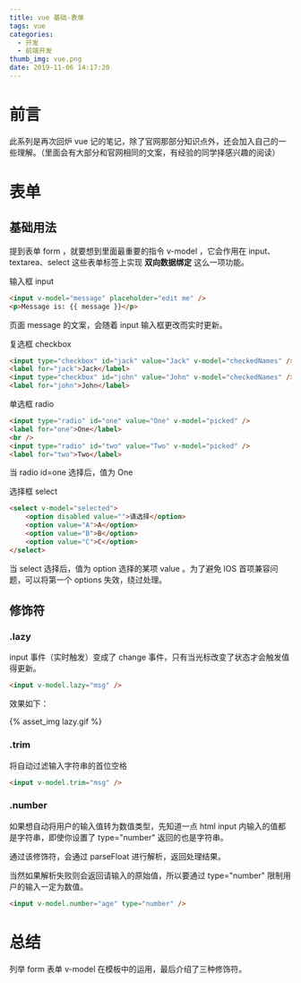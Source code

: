```yaml
---
title: vue 基础-表单
tags: vue
categories:
  - 开发
  - 前端开发
thumb_img: vue.png
date: 2019-11-06 14:17:20
---
```



# 前言

此系列是再次回炉 vue 记的笔记，除了官网那部分知识点外，还会加入自己的一些理解。（里面会有大部分和官网相同的文案，有经验的同学择感兴趣的阅读）

# 表单

## 基础用法

提到表单 form ，就要想到里面最重要的指令 v-model ，它会作用在 input、textarea、select 这些表单标签上实现 **双向数据绑定** 这么一项功能。

输入框 input

```html
<input v-model="message" placeholder="edit me" />
<p>Message is: {{ message }}</p>
```

页面 message 的文案，会随着 input 输入框更改而实时更新。

复选框 checkbox

```html
<input type="checkbox" id="jack" value="Jack" v-model="checkedNames" />
<label for="jack">Jack</label>
<input type="checkbox" id="john" value="John" v-model="checkedNames" />
<label for="john">John</label>
```

单选框 radio

```html
<input type="radio" id="one" value="One" v-model="picked" />
<label for="one">One</label>
<br />
<input type="radio" id="two" value="Two" v-model="picked" />
<label for="two">Two</label>
```

当 radio id=one 选择后，值为 One

选择框 select

```html
<select v-model="selected">
    <option disabled value="">请选择</option>
    <option value="A">A</option>
    <option value="B">B</option>
    <option value="C">C</option>
</select>
```

当 select 选择后，值为 option 选择的某项 value 。为了避免 IOS 首项兼容问题，可以将第一个 options 失效，绕过处理。

## 修饰符

### .lazy

input 事件（实时触发）变成了 change 事件，只有当光标改变了状态才会触发值得更新。

```html
<input v-model.lazy="msg" />
```

效果如下：

{% asset_img lazy.gif %}

### .trim

将自动过滤输入字符串的首位空格

```html
<input v-model.trim="msg" />
```

### .number

如果想自动将用户的输入值转为数值类型，先知道一点 html input 内输入的值都是字符串，即使你设置了 type="number" 返回的也是字符串。

通过该修饰符，会通过 parseFloat 进行解析，返回处理结果。

当然如果解析失败则会返回请输入的原始值，所以要通过 type="number" 限制用户的输入一定为数值。

```html
<input v-model.number="age" type="number" />
```

# 总结

列举 form 表单 v-model 在模板中的运用，最后介绍了三种修饰符。
